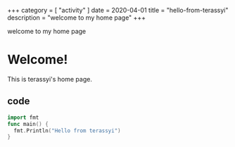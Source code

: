 +++
category = [ "activity" ]
date = 2020-04-01
title = "hello-from-terassyi"
description = "welcome to my home page"
+++
<!-- more -->
welcome to my home page

# Welcome!
This is terassyi's home page.

## code
```go
import fmt
func main() {
  fmt.Println("Hello from terassyi")
}
```
